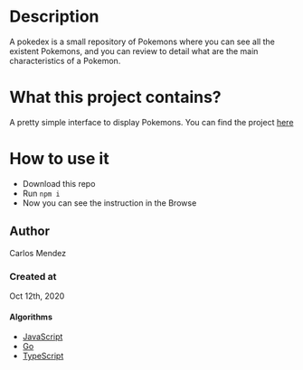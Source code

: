 # Description

A pokedex is a small repository of Pokemons where you can see all the existent Pokemons, and you can review to detail what are the main characteristics of a Pokemon.

# What this project contains? 

A pretty simple interface to display Pokemons. You can find the project [here](https://expo.io/@cjairm/projects/pokedex-project)

# How to use it

-   Download this repo
-   Run `npm i`
-   Now you can see the instruction in the Browse

## Author

Carlos Mendez

### Created at

Oct 12th, 2020

#### Algorithms

-   [JavaScript](https://github.com/cjairm/javascript/tree/master/Algorithms-JS)
-   [Go](https://github.com/cjairm/go/tree/master/Algorithms-Go)
-   [TypeScript](https://github.com/cjairm/typescript/tree/master/Algorithms-TS)
